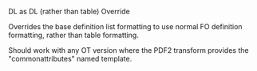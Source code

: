 DL as DL (rather than table) Override 

Overrides the base definition list formatting
to use normal FO definition formatting, rather
than table formatting.

Should work with any OT version where the PDF2 
transform provides the "commonattributes" named template.
